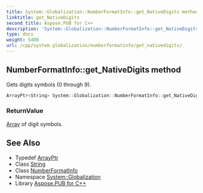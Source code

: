 ```yaml
---
title: System::Globalization::NumberFormatInfo::get_NativeDigits method
linktitle: get_NativeDigits
second_title: Aspose.PUB for C++
description: 'System::Globalization::NumberFormatInfo::get_NativeDigits method. Gets digits symbols (0 through 9) in C++.'
type: docs
weight: 5400
url: /cpp/system.globalization/numberformatinfo/get_nativedigits/
---
```

## NumberFormatInfo::get_NativeDigits method


Gets digits symbols (0 through 9).

```cpp
ArrayPtr<String> System::Globalization::NumberFormatInfo::get_NativeDigits() const
```


### ReturnValue

[Array](../../../system/array/) of digit symbols.

## See Also

* Typedef [ArrayPtr](../../../system/arrayptr/)
* Class [String](../../../system/string/)
* Class [NumberFormatInfo](../)
* Namespace [System::Globalization](../../)
* Library [Aspose.PUB for C++](../../../)

